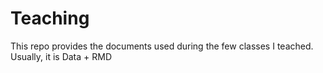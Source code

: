 # Teaching

This repo provides the documents used during the few classes I teached. Usually, it is Data + RMD

